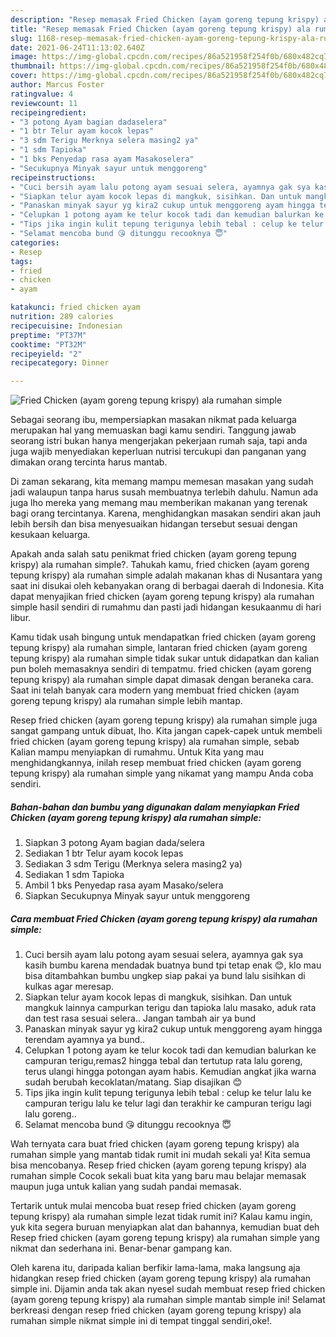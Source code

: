 ```yaml
---
description: "Resep memasak Fried Chicken (ayam goreng tepung krispy) ala rumahan simple yang lezat Untuk Jualan"
title: "Resep memasak Fried Chicken (ayam goreng tepung krispy) ala rumahan simple yang lezat Untuk Jualan"
slug: 1168-resep-memasak-fried-chicken-ayam-goreng-tepung-krispy-ala-rumahan-simple-yang-lezat-untuk-jualan
date: 2021-06-24T11:13:02.640Z
image: https://img-global.cpcdn.com/recipes/86a521958f254f0b/680x482cq70/fried-chicken-ayam-goreng-tepung-krispy-ala-rumahan-simple-foto-resep-utama.jpg
thumbnail: https://img-global.cpcdn.com/recipes/86a521958f254f0b/680x482cq70/fried-chicken-ayam-goreng-tepung-krispy-ala-rumahan-simple-foto-resep-utama.jpg
cover: https://img-global.cpcdn.com/recipes/86a521958f254f0b/680x482cq70/fried-chicken-ayam-goreng-tepung-krispy-ala-rumahan-simple-foto-resep-utama.jpg
author: Marcus Foster
ratingvalue: 4
reviewcount: 11
recipeingredient:
- "3 potong Ayam bagian dadaselera"
- "1 btr Telur ayam kocok lepas"
- "3 sdm Terigu Merknya selera masing2 ya"
- "1 sdm Tapioka"
- "1 bks Penyedap rasa ayam Masakoselera"
- "Secukupnya Minyak sayur untuk menggoreng"
recipeinstructions:
- "Cuci bersih ayam lalu potong ayam sesuai selera, ayamnya gak sya kasih bumbu karena mendadak buatnya bund tpi tetap enak 😊, klo mau bisa ditambahkan bumbu ungkep siap pakai ya bund lalu sisihkan di kulkas agar meresap."
- "Siapkan telur ayam kocok lepas di mangkuk, sisihkan. Dan untuk mangkuk lainnya campurkan terigu dan tapioka lalu masako, aduk rata dan test rasa sesuai selera.. Jangan tambah air ya bund"
- "Panaskan minyak sayur yg kira2 cukup untuk menggoreng ayam hingga terendam ayamnya ya bund.."
- "Celupkan 1 potong ayam ke telur kocok tadi dan kemudian balurkan ke campuran terigu,remas2 hingga tebal dan tertutup rata lalu goreng, terus ulangi hingga potongan ayam habis. Kemudian angkat jika warna sudah berubah kecoklatan/matang. Siap disajikan 😊"
- "Tips jika ingin kulit tepung terigunya lebih tebal : celup ke telur lalu ke campuran terigu lalu ke telur lagi dan terakhir ke campuran terigu lagi lalu goreng.."
- "Selamat mencoba bund 😘 ditunggu recooknya 😇"
categories:
- Resep
tags:
- fried
- chicken
- ayam

katakunci: fried chicken ayam 
nutrition: 289 calories
recipecuisine: Indonesian
preptime: "PT37M"
cooktime: "PT32M"
recipeyield: "2"
recipecategory: Dinner

---
```



![Fried Chicken (ayam goreng tepung krispy) ala rumahan simple](https://img-global.cpcdn.com/recipes/86a521958f254f0b/680x482cq70/fried-chicken-ayam-goreng-tepung-krispy-ala-rumahan-simple-foto-resep-utama.jpg)

Sebagai seorang ibu, mempersiapkan masakan nikmat pada keluarga merupakan hal yang memuaskan bagi kamu sendiri. Tanggung jawab seorang istri bukan hanya mengerjakan pekerjaan rumah saja, tapi anda juga wajib menyediakan keperluan nutrisi tercukupi dan panganan yang dimakan orang tercinta harus mantab.

Di zaman  sekarang, kita memang mampu memesan masakan yang sudah jadi walaupun tanpa harus susah membuatnya terlebih dahulu. Namun ada juga lho mereka yang memang mau memberikan makanan yang terenak bagi orang tercintanya. Karena, menghidangkan masakan sendiri akan jauh lebih bersih dan bisa menyesuaikan hidangan tersebut sesuai dengan kesukaan keluarga. 



Apakah anda salah satu penikmat fried chicken (ayam goreng tepung krispy) ala rumahan simple?. Tahukah kamu, fried chicken (ayam goreng tepung krispy) ala rumahan simple adalah makanan khas di Nusantara yang saat ini disukai oleh kebanyakan orang di berbagai daerah di Indonesia. Kita dapat menyajikan fried chicken (ayam goreng tepung krispy) ala rumahan simple hasil sendiri di rumahmu dan pasti jadi hidangan kesukaanmu di hari libur.

Kamu tidak usah bingung untuk mendapatkan fried chicken (ayam goreng tepung krispy) ala rumahan simple, lantaran fried chicken (ayam goreng tepung krispy) ala rumahan simple tidak sukar untuk didapatkan dan kalian pun boleh memasaknya sendiri di tempatmu. fried chicken (ayam goreng tepung krispy) ala rumahan simple dapat dimasak dengan beraneka cara. Saat ini telah banyak cara modern yang membuat fried chicken (ayam goreng tepung krispy) ala rumahan simple lebih mantap.

Resep fried chicken (ayam goreng tepung krispy) ala rumahan simple juga sangat gampang untuk dibuat, lho. Kita jangan capek-capek untuk membeli fried chicken (ayam goreng tepung krispy) ala rumahan simple, sebab Kalian mampu menyiapkan di rumahmu. Untuk Kita yang mau menghidangkannya, inilah resep membuat fried chicken (ayam goreng tepung krispy) ala rumahan simple yang nikamat yang mampu Anda coba sendiri.

<!--inarticleads1-->

##### Bahan-bahan dan bumbu yang digunakan dalam menyiapkan Fried Chicken (ayam goreng tepung krispy) ala rumahan simple:

1. Siapkan 3 potong Ayam bagian dada/selera
1. Sediakan 1 btr Telur ayam kocok lepas
1. Sediakan 3 sdm Terigu (Merknya selera masing2 ya)
1. Sediakan 1 sdm Tapioka
1. Ambil 1 bks Penyedap rasa ayam Masako/selera
1. Siapkan Secukupnya Minyak sayur untuk menggoreng




<!--inarticleads2-->

##### Cara membuat Fried Chicken (ayam goreng tepung krispy) ala rumahan simple:

1. Cuci bersih ayam lalu potong ayam sesuai selera, ayamnya gak sya kasih bumbu karena mendadak buatnya bund tpi tetap enak 😊, klo mau bisa ditambahkan bumbu ungkep siap pakai ya bund lalu sisihkan di kulkas agar meresap.
1. Siapkan telur ayam kocok lepas di mangkuk, sisihkan. Dan untuk mangkuk lainnya campurkan terigu dan tapioka lalu masako, aduk rata dan test rasa sesuai selera.. Jangan tambah air ya bund
1. Panaskan minyak sayur yg kira2 cukup untuk menggoreng ayam hingga terendam ayamnya ya bund..
1. Celupkan 1 potong ayam ke telur kocok tadi dan kemudian balurkan ke campuran terigu,remas2 hingga tebal dan tertutup rata lalu goreng, terus ulangi hingga potongan ayam habis. Kemudian angkat jika warna sudah berubah kecoklatan/matang. Siap disajikan 😊
1. Tips jika ingin kulit tepung terigunya lebih tebal : celup ke telur lalu ke campuran terigu lalu ke telur lagi dan terakhir ke campuran terigu lagi lalu goreng..
1. Selamat mencoba bund 😘 ditunggu recooknya 😇




Wah ternyata cara buat fried chicken (ayam goreng tepung krispy) ala rumahan simple yang mantab tidak rumit ini mudah sekali ya! Kita semua bisa mencobanya. Resep fried chicken (ayam goreng tepung krispy) ala rumahan simple Cocok sekali buat kita yang baru mau belajar memasak maupun juga untuk kalian yang sudah pandai memasak.

Tertarik untuk mulai mencoba buat resep fried chicken (ayam goreng tepung krispy) ala rumahan simple lezat tidak rumit ini? Kalau kamu ingin, yuk kita segera buruan menyiapkan alat dan bahannya, kemudian buat deh Resep fried chicken (ayam goreng tepung krispy) ala rumahan simple yang nikmat dan sederhana ini. Benar-benar gampang kan. 

Oleh karena itu, daripada kalian berfikir lama-lama, maka langsung aja hidangkan resep fried chicken (ayam goreng tepung krispy) ala rumahan simple ini. Dijamin anda tak akan nyesel sudah membuat resep fried chicken (ayam goreng tepung krispy) ala rumahan simple mantab simple ini! Selamat berkreasi dengan resep fried chicken (ayam goreng tepung krispy) ala rumahan simple nikmat simple ini di tempat tinggal sendiri,oke!.

